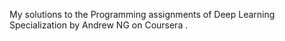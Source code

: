 My solutions to the Programming assignments of Deep Learning Specialization by Andrew NG on Coursera .
